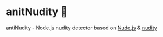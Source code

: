 # anitNudity 🔞
antiNudity - Node.js nudity detector based on [Nude.js](https://github.com/pa7/nude.js) &amp; [nudity](https://github.com/umosys/nudity)

